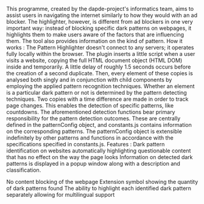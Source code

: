 This programme, created by the dapde-project's informatics team, aims to assist users in navigating the internet similarly to how they would with an ad blocker. The highlighter, however, is different from ad blockers in one very important way: instead of blocking specific dark patterns on webpages, it highlights them to make users aware of the factors that are influencing them. The tool also provides information on the kind of pattern.
How it works : The Pattern Highlighter doesn't connect to any servers; it operates fully locally within the browser. The plugin inserts a little script when a user visits a website, copying the full HTML document object (HTML DOM) inside and temporarily. A little delay of roughly 1.5 seconds occurs before the creation of a second duplicate. Then, every element of these copies is analysed both singly and in conjunction with child components by employing the applied pattern recognition techniques. Whether an element is a particular dark pattern or not is determined by the pattern detecting techniques. Two copies with a time difference are made in order to track page changes. This enables the detection of specific patterns, like countdowns. The aforementioned detection functions bear primary responsibility for the pattern detection outcomes. These are centrally defined in the patternConfig object, and constants.js contains information on the corresponding patterns. The patternConfig object is extensible indefinitely by other patterns and functions in accordance with the specifications specified in constants.js.
Features : Dark pattern identification on websites automatically
highlighting questionable content that has no effect on the way the page looks
Information on detected dark patterns is displayed in a popup window along with a description and classification.

No content blocking of the webpage Extension symbol showing the quantity of dark patterns found
The ability to highlight each identified dark pattern separately
allowing for multilingual support 


